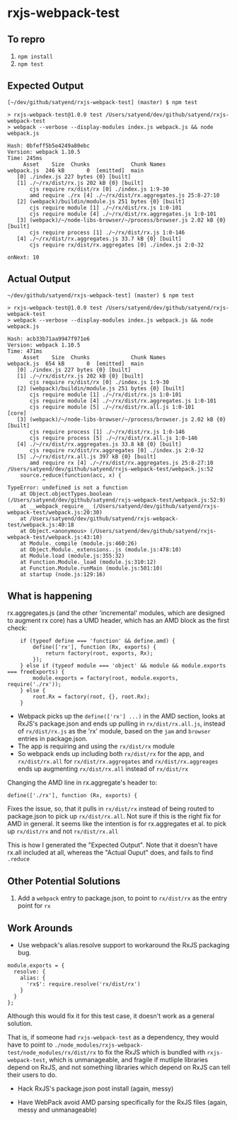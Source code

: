 # rxjs-webpack-test

## To repro

1. `npm install`
2. `npm test`

## Expected Output

```
[~/dev/github/satyend/rxjs-webpack-test] (master) $ npm test

> rxjs-webpack-test@1.0.0 test /Users/satyend/dev/github/satyend/rxjs-webpack-test
> webpack --verbose --display-modules index.js webpack.js && node webpack.js

Hash: 0bfeff5b5e4249a80ebc
Version: webpack 1.10.5
Time: 245ms
     Asset    Size  Chunks             Chunk Names
webpack.js  246 kB       0  [emitted]  main
   [0] ./index.js 227 bytes {0} [built]
   [1] ./~/rx/dist/rx.js 202 kB {0} [built]
       cjs require rx/dist/rx [0] ./index.js 1:9-30
       amd require ./rx [4] ./~/rx/dist/rx.aggregates.js 25:8-27:10
   [2] (webpack)/buildin/module.js 251 bytes {0} [built]
       cjs require module [1] ./~/rx/dist/rx.js 1:0-101
       cjs require module [4] ./~/rx/dist/rx.aggregates.js 1:0-101
   [3] (webpack)/~/node-libs-browser/~/process/browser.js 2.02 kB {0} [built]
       cjs require process [1] ./~/rx/dist/rx.js 1:0-146
   [4] ./~/rx/dist/rx.aggregates.js 33.7 kB {0} [built]
       cjs require rx/dist/rx.aggregates [0] ./index.js 2:0-32
       
onNext: 10
```

## Actual Output

```
~/dev/github/satyend/rxjs-webpack-test] (master) $ npm test

> rxjs-webpack-test@1.0.0 test /Users/satyend/dev/github/satyend/rxjs-webpack-test
> webpack --verbose --display-modules index.js webpack.js && node webpack.js

Hash: acb33b71aa9947f971e6
Version: webpack 1.10.5
Time: 471ms
     Asset    Size  Chunks             Chunk Names
webpack.js  654 kB       0  [emitted]  main
   [0] ./index.js 227 bytes {0} [built]
   [1] ./~/rx/dist/rx.js 202 kB {0} [built]
       cjs require rx/dist/rx [0] ./index.js 1:9-30
   [2] (webpack)/buildin/module.js 251 bytes {0} [built]
       cjs require module [1] ./~/rx/dist/rx.js 1:0-101
       cjs require module [4] ./~/rx/dist/rx.aggregates.js 1:0-101
       cjs require module [5] ./~/rx/dist/rx.all.js 1:0-101
[core]
   [3] (webpack)/~/node-libs-browser/~/process/browser.js 2.02 kB {0} [built]
       cjs require process [1] ./~/rx/dist/rx.js 1:0-146
       cjs require process [5] ./~/rx/dist/rx.all.js 1:0-146
   [4] ./~/rx/dist/rx.aggregates.js 33.8 kB {0} [built]
       cjs require rx/dist/rx.aggregates [0] ./index.js 2:0-32
   [5] ./~/rx/dist/rx.all.js 397 kB {0} [built]
       amd require rx [4] ./~/rx/dist/rx.aggregates.js 25:8-27:10
/Users/satyend/dev/github/satyend/rxjs-webpack-test/webpack.js:52
	source.reduce(function(acc, x) {
	       ^
TypeError: undefined is not a function
    at Object.objectTypes.boolean (/Users/satyend/dev/github/satyend/rxjs-webpack-test/webpack.js:52:9)
    at __webpack_require__ (/Users/satyend/dev/github/satyend/rxjs-webpack-test/webpack.js:20:30)
    at /Users/satyend/dev/github/satyend/rxjs-webpack-test/webpack.js:40:18
    at Object.<anonymous> (/Users/satyend/dev/github/satyend/rxjs-webpack-test/webpack.js:43:10)
    at Module._compile (module.js:460:26)
    at Object.Module._extensions..js (module.js:478:10)
    at Module.load (module.js:355:32)
    at Function.Module._load (module.js:310:12)
    at Function.Module.runMain (module.js:501:10)
    at startup (node.js:129:16)
```

## What is happening

rx.aggregates.js (and the other 'incremental' modules, which are designed to augment rx core) has a UMD header, which has an AMD block as the first check:

```
    if (typeof define === 'function' && define.amd) {
        define(['rx'], function (Rx, exports) {
            return factory(root, exports, Rx);
        });
    } else if (typeof module === 'object' && module && module.exports === freeExports) {
        module.exports = factory(root, module.exports, require('./rx'));
    } else {
        root.Rx = factory(root, {}, root.Rx);
    }
```

* Webpack picks up the `define(['rx'] ...)` in the AMD section, looks at RxJS's package.json and ends up pulling in `rx/dist/rx.all.js`, instead of `rx/dist/rx.js` as the 'rx' module, based on the `jam` and `browser` entries in package.json.
* The app is requiring and using the `rx/dist/rx` module
* So webpack ends up including both `rx/dist/rx` for the app, and `rx/dist/rx.all` for `rx/dist/rx.aggregates` and `rx/dist/rx.aggreages` ends up augmenting `rx/dist/rx.all` instead of `rx/dist/rx`

Changing the AMD line in rx.aggregate's header to:

```
define(['./rx'], function (Rx, exports) {
```

Fixes the issue, so, that it pulls in `rx/dist/rx` instead of being routed to package.json to pick up `rx/dist/rx.all`. Not sure if this is the right fix for AMD in general. It seems like the intention is for rx.aggregates et al. to pick up `rx/dist/rx` and not `rx/dist/rx.all`

This is how I generated the "Expected Output". Note that it doesn't have rx.all included at all, whereas the "Actual Ouput" does, and fails to find `.reduce`

## Other Potential Solutions

1. Add a `webpack` entry to package.json, to point to `rx/dist/rx` as the entry point for `rx` 

## Work Arounds

* Use webpack's alias.resolve support to workaround the RxJS packaging bug.

```
module.exports = {
  resolve: {
    alias: {
      'rx$': require.resolve('rx/dist/rx')
    }
  }
};
```

Although this would fix it for this test case, it doesn't work as a general solution.

That is, if someone had `rxjs-webpack-test` as a dependency, they would have to point to `./node_modules/rxjs-webpack-test/node_modules/rx/dist/rx` to fix the RxJS which is bundled with `rxjs-webpack-test`, which is unmanageable, and fragile if mutliple libraries depend on RxJS, and not something libraries which depend on RxJS can tell their users to do.

* Hack RxJS's package.json post install (again, messy)

* Have WebPack avoid AMD parsing specifically for the RxJS files (again, messy and unmanageable)

